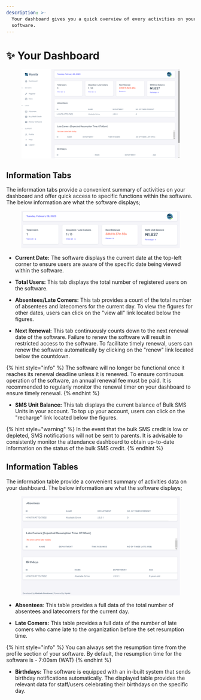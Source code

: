 ```yaml
---
description: >-
  Your dashboard gives you a quick overview of every activities on your
  software.
---
```


# ✨ Your Dashboard

<figure><img src="../.gitbook/assets/image_2023-02-28_231807199.png" alt="dashboard"><figcaption></figcaption></figure>

## Information Tabs

The information tabs provide a convenient summary of activities on your dashboard and offer quick access to specific functions within the software. The below information are what the software displays;

<figure><img src="../.gitbook/assets/image_2023-02-28_232225360.png" alt=""><figcaption></figcaption></figure>

* **Current Date:** The software displays the current date at the top-left corner to ensure users are aware of the specific date being viewed within the software.



* **Total Users:** This tab displays the total number of registered users on the software.



* **Absentees/Late Comers:** This tab provides a count of the total number of absentees and latecomers for the current day. To view the figures for other dates, users can click on the "view all" link located below the figures.



* **Next Renewal:** This tab continuously counts down to the next renewal date of the software. Failure to renew the software will result in restricted access to the software. To facilitate timely renewal, users can renew the software automatically by clicking on the "renew" link located below the countdown.

{% hint style="info" %}
The software will no longer be functional once it reaches its renewal deadline unless it is renewed. To ensure continuous operation of the software, an annual renewal fee must be paid. It is recommended to regularly monitor the renewal timer on your dashboard to ensure timely renewal.
{% endhint %}

* **SMS Unit Balance:**  This tab displays the current balance of Bulk SMS Units in your account. To top up your account, users can click on the "recharge" link located below the figures.

{% hint style="warning" %}
In the event that the bulk SMS credit is low or depleted, SMS notifications will not be sent to parents. It is advisable to consistently monitor the attendance dashboard to obtain up-to-date information on the status of the bulk SMS credit.
{% endhint %}

## Information Tables

The information table provide a convenient summary of activities data on your dashboard. The below information are what the software displays;

<figure><img src="../.gitbook/assets/image_2023-02-28_234228083.png" alt="Information Table"><figcaption></figcaption></figure>

* **Absentees**: This table provides a full data of the total number of absentees and latecomers for the current day.&#x20;



* **Late Comers:** This table provides a full data of the number of late comers who came late to the organization before the set resumption time.

{% hint style="info" %}
You can always set the resumption time from the profile section of your software. By default, the resumption time for the software is - 7:00am (WAT)
{% endhint %}

* **Birthdays:** The software is equipped with an in-built system that sends birthday notifications automatically. The displayed table provides the relevant data for staff/users celebrating their birthdays on the specific day.
